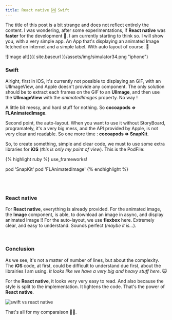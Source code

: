 ```yaml
---
title: React native 🆚 Swift
---
```


The title of this post is a bit strange and does not reflect entirely the content. I was wondering, after some experimentations, if **React native** was **faster** for the development 🤔. I am currently starting to think so. I will show you, with a very simple app. An App that's displaying an animated Image fetched on internet and a simple label. With auto layout of course. 👊

![Image alt]({{ site.baseurl }}/assets/img/simulator34.png "iphone")

### Swift
Alright, first in iOS, it's currently not possible to displaying an GIF, with an UIImageView, and Apple doesn't provide any component. The only solution should be to extract each frames on the GIF to an **UIImage**, and then use the **UIImageView** with the *animatedImages* property. No way !

A little bit messy, and hard stuff for nothing. So **cocoapods => FLAnimatedImage**.

Second point, the auto-layout. When you want to use it without StoryBoard, programately, it's a very big mess, and the API provided by Apple, is not very clear and readable. So one more time : **cocoapods => SnapKit**.

So, to create something, simple and clear code, we must to use some extra libraries for **iOS** (*this is only my point of view*).
This is the PodFile:

{% highlight ruby %}
use_frameworks!

pod 'SnapKit'
pod 'FLAnimatedImage'
{% endhighlight %}

<br/>

<script src="https://gist.github.com/remirobert/4cdb0c04e8329df03289.js"></script>

<br/>

### React native
For **React native**, everything is already provided. For the animated image, the **Image** component, is able, to download an image in async, and display animated Image !! For the auto-layout, we use **flexbox** here. Extremely clear, and easy to understand. Sounds perfect (*maybe it is...*).

<script src="https://gist.github.com/remirobert/27beba94b8d7e100f077.js"></script>

<br/>

### Conclusion
As we see, it's not a matter of number of lines, but about the complexity. The **iOS** code, at first, could be difficult to understand due first, about the librairies I am using. *It looks like we have a very big and heavy stuff here*. 🙀

For the **React native**, it looks very very easy to read. And also because the style is split to the implementation. It lightens the code.
That's the power of **React native**.

![swift vs react native](http://i.giphy.com/UXmasLUziR2Te.gif)

That's all for my comparaison 👋🤓.
